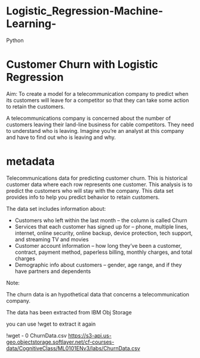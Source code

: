 # Logistic_Regression-Machine-Learning-
Python


# Customer Churn with Logistic Regression
Aim: To create a model for a telecommunication company to predict when its customers will leave for a competitor so that they can take some action to retain the customers.

A telecommunications company is concerned about the number of customers leaving their land-line business for cable competitors. They need to understand who is leaving. Imagine you’re an analyst at this company and have to find out who is leaving and why.

# metadata
Telecommunications data for predicting customer churn. This is historical customer data where each row represents one customer. This analysis is to predict the customers who will stay with the company. 
This data set provides info to help you predict behavior to retain customers.

The data set includes information about:

- Customers who left within the last month – the column is called Churn
- Services that each customer has signed up for – phone,
 multiple lines, 
 internet, 
 online security, 
 online backup, 
 device protection, 
 tech support, 
 and streaming TV and movies
- Customer account information – 
how long they’ve been a customer, 
contract, payment method, 
paperless billing, 
monthly charges, 
and total charges
- Demographic info about customers – 
gender, 
age range, 
and if they have partners and dependents

Note: 

The churn data is an hypothetical data that concerns a telecommunication company. 

The data has been extracted from IBM Obj Storage

you can use !wget to extract it again

!wget - 0 ChurnData.csv https://s3-api.us-geo.objectstorage.softlayer.net/cf-courses-data/CognitiveClass/ML0101ENv3/labs/ChurnData.csv
